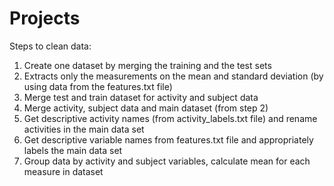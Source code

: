 Projects
========
Steps to clean data:
1. Create one dataset by merging the training and the test sets
2. Extracts only the measurements on the mean and standard deviation (by using data from the features.txt file)
3. Merge test and train dataset for activity and subject data
4. Merge activity, subject data and main dataset (from step 2)
5. Get descriptive activity names (from activity_labels.txt file) and rename activities in the main data set
6. Get descriptive variable names from features.txt file and appropriately labels the main data set  
7. Group data by activity and subject variables, calculate mean for each measure in dataset
